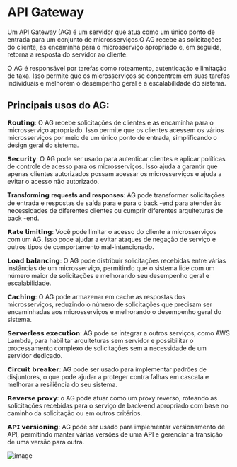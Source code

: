 # API Gateway

Um API Gateway (AG) é um servidor que atua como um único ponto de entrada para um conjunto de microsserviços.O AG recebe as solicitações do cliente, as encaminha para o microsserviço apropriado e, em seguida, retorna a resposta do servidor ao cliente.

O AG é responsável por tarefas como roteamento, autenticação e limitação de taxa. Isso permite que os microsserviços se concentrem em suas tarefas individuais e melhorem o desempenho geral e a escalabilidade do sistema.

## Principais usos do AG:

𝗥𝗼𝘂𝘁𝗶𝗻𝗴: O AG recebe solicitações de clientes e as encaminha para o microsserviço apropriado. Isso permite que os clientes acessem os vários microsserviços por meio de um único ponto de entrada, simplificando o design geral do sistema.

𝗦𝗲𝗰𝘂𝗿𝗶𝘁𝘆: O AG pode ser usado para autenticar clientes e aplicar políticas de controle de acesso para os microsserviços. Isso ajuda a garantir que apenas clientes autorizados possam acessar os microsserviços e ajuda a evitar o acesso não autorizado.

𝐓𝐫𝐚𝐧𝐬𝐟𝐨𝐫𝐦𝗶𝗻𝗴 𝐫𝐞𝐪𝐮𝐞𝐬𝐭𝐬 𝐚𝐧𝐝 𝐫𝐞𝐬𝐩𝐨𝐧𝐬𝐞𝐬: AG pode transformar solicitações de entrada e respostas de saída para e para o back -end para atender às necessidades de diferentes clientes ou cumprir diferentes arquiteturas de back -end.

𝗥𝗮𝘁𝗲 𝗹𝗶𝗺𝗶𝘁𝗶𝗻𝗴: Você pode limitar o acesso do cliente a microsserviços com um AG. Isso pode ajudar a evitar ataques de negação de serviço e outros tipos de comportamento mal-intencionado.

𝗟𝗼𝗮𝗱 𝗯𝗮𝗹𝗮𝗻𝗰𝗶𝗻𝗴: O AG pode distribuir solicitações recebidas entre várias instâncias de um microsserviço, permitindo que o sistema lide com um número maior de solicitações e melhorando seu desempenho geral e escalabilidade.

𝗖𝗮𝗰𝗵𝗶𝗻𝗴: O AG pode armazenar em cache as respostas dos microsserviços, reduzindo o número de solicitações que precisam ser encaminhadas aos microsserviços e melhorando o desempenho geral do sistema.

𝗦𝗲𝗿𝘃𝗲𝗿𝗹𝗲𝘀𝘀 𝗲𝘅𝗲𝗰𝘂𝘁𝗶𝗼𝗻: AG pode se integrar a outros serviços, como AWS Lambda, para habilitar arquiteturas sem servidor e possibilitar o processamento complexo de solicitações sem a necessidade de um servidor dedicado.

𝗖𝗶𝗿𝗰𝘂𝗶𝘁 𝗯𝗿𝗲𝗮𝗸𝗲𝗿: AG pode ser usado para implementar padrões de disjuntores, o que pode ajudar a proteger contra falhas em cascata e melhorar a resiliência do seu sistema.

𝗥𝗲𝘃𝗲𝗿𝘀𝗲 𝗽𝗿𝗼𝘅𝘆: o AG pode atuar como um proxy reverso, roteando as solicitações recebidas para o serviço de back-end apropriado com base no caminho da solicitação ou em outros critérios.

𝗔𝗣𝗜 𝘃𝗲𝗿𝘀𝗶𝗼𝗻𝗶𝗻𝗴: AG pode ser usado para implementar versionamento de API, permitindo manter várias versões de uma API e gerenciar a transição de uma versão para outra.

![image](https://user-images.githubusercontent.com/24658433/226021584-8983b961-ca3c-4ee0-93c9-26f98c1ded40.png)
